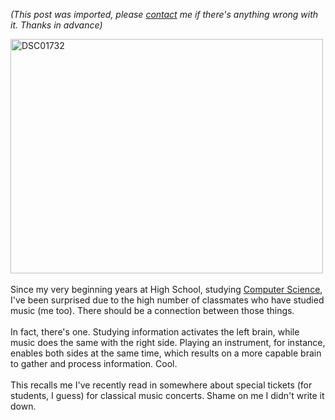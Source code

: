 *(This post was imported, please [contact](/#/contact) me if there's anything wrong with it. Thanks in advance)*

<a href="http://www.flickr.com/photos/marcoscobena/173974989/" title="Intercambio de fotos"><img src="http://farm1.static.flickr.com/65/173974989_a9aefb7d9d.jpg" alt="DSC01732" height="375" width="500" /></a><br /><br />Since my very beginning years at High School, studying <a href="http://en.wikipedia.org/wiki/Computer_Science_Engineering">Computer Science</a>, I've been surprised due to the high number of classmates who have studied music (me too). There should be a connection between those things.<br /><br />In fact, there's one. Studying information activates the left brain, while music does the same with the right side. Playing an instrument, for instance, enables both sides at the same time, which results on a more capable brain to gather and process information. Cool.<br /><br />This recalls me I've recently read in somewhere about special tickets (for students, I guess) for classical music concerts. Shame on me I didn't write it down.